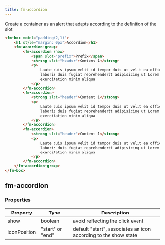 ```yaml
---
title: fm-accordion
---
```


Create a container as an alert that adapts according to the definition of the slot

```html preview
<fm-box model="padding(2,1)">
    <h1 style="margin: 0px">Accordion</h1>
    <fm-accordion-group>
        <fm-accordion show>
            <span slot="prefix">Prefix</span>
            <strong slot="header">Content 1</strong>
            <p>
                Laute duis ipsum velit id tempor duis ut velit ea officia
                laboris duis fugiat reprehenderit adipisicing ut Lorem esse
                exercitation minim aliqua
            </p>
        </fm-accordion>
        <fm-accordion>
            <strong slot="header">Content 1</strong>
            <p>
                Laute duis ipsum velit id tempor duis ut velit ea officia
                laboris duis fugiat reprehenderit adipisicing ut Lorem esse
                exercitation minim aliqua
            </p>
        </fm-accordion>
        <fm-accordion>
            <strong slot="header">Content 1</strong>
            <p>
                Laute duis ipsum velit id tempor duis ut velit ea officia
                laboris duis fugiat reprehenderit adipisicing ut Lorem esse
                exercitation minim aliqua
            </p>
        </fm-accordion>
    </fm-accordion-group>
</fm-box>
```

## fm-accordion

### Properties

| Property     | Type             | Description                                                     |
| ------------ | ---------------- | --------------------------------------------------------------- |
| show         | boolean          | avoid reflecting the click event                                |
| iconPosition | "start" or "end" | default "start", associates an icon according to the show state |
